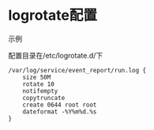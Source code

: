 # logrotate配置

示例

配置目录在/etc/logrotate.d/下

```shell
/var/log/service/event_report/run.log {
    size 50M
    rotate 10
    notifempty
    copytruncate
    create 0644 root root
    dateformat -%Y%m%d.%s
}
```

